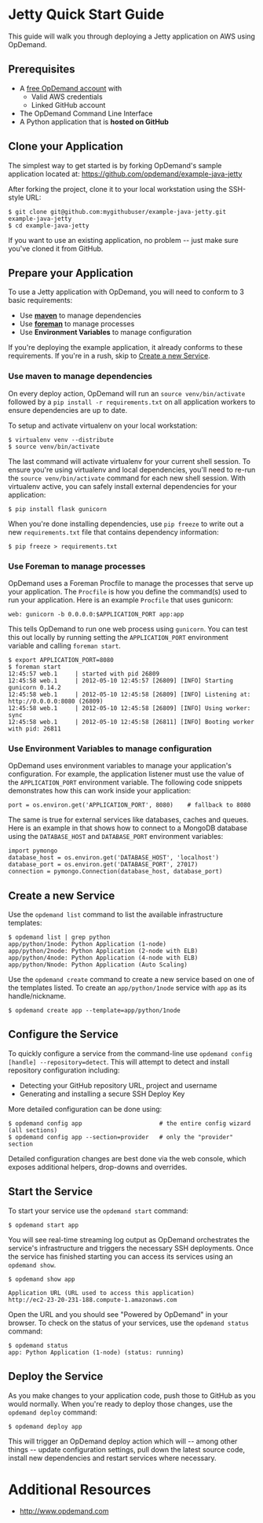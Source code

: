 Jetty Quick Start Guide
=======================

This guide will walk you through deploying a Jetty application on AWS using OpDemand.

Prerequisites
--------------
* A [free OpDemand account](https://app.opdemand.com/signup) with
  * Valid AWS credentials
  * Linked GitHub account
* The OpDemand Command Line Interface
* A Python application that is **hosted on GitHub**

Clone your Application
----------------------
The simplest way to get started is by forking OpDemand's sample application located at:
<https://github.com/opdemand/example-java-jetty>

After forking the project, clone it to your local workstation using the SSH-style URL:

    $ git clone git@github.com:mygithubuser/example-java-jetty.git example-java-jetty
    $ cd example-java-jetty

If you want to use an existing application, no problem -- just make sure you've cloned it from GitHub.

Prepare your Application
------------------------
To use a Jetty application with OpDemand, you will need to conform to 3 basic requirements:

 * Use [**maven**](http://maven.apache.org/) to manage dependencies
 * Use [**foreman**](http://ddollar.github.com/foreman/) to manage processes
 * Use **Environment Variables** to manage configuration

If you're deploying the example application, it already conforms to these requirements.  If you're in a rush, skip to [Create a new Service](#create-a-new-service).

### Use maven to manage dependencies

On every deploy action, OpDemand will run an `source venv/bin/activate` followed by a `pip install -r requirements.txt` on all application workers to ensure dependencies are up to date.

To setup and activate virtualenv on your local workstation:

    $ virtualenv venv --distribute
    $ source venv/bin/activate

The last command will activate virtualenv for your current shell session.  To ensure you're using virtualenv and local dependencies, you'll need to re-run the `source venv/bin/activate` command for each new shell session.  With virtualenv active, you can safely install external dependencies for your application:

    $ pip install flask gunicorn

When you're done installing dependencies, use `pip freeze` to write out a new `requirements.txt` file that contains dependency information:

    $ pip freeze > requirements.txt

### Use Foreman to manage processes

OpDemand uses a Foreman Procfile to manage the processes that serve up your application.  The `Procfile` is how you define the command(s) used to run your application.  Here is an example `Procfile` that uses gunicorn:

	web: gunicorn -b 0.0.0.0:$APPLICATION_PORT app:app

This tells OpDemand to run one web process using `gunicorn`.  You can test this out locally by running setting the `APPLICATION_PORT` environment variable and calling `foreman start`.

    $ export APPLICATION_PORT=8080
	$ foreman start
    12:45:57 web.1     | started with pid 26809
    12:45:58 web.1     | 2012-05-10 12:45:57 [26809] [INFO] Starting gunicorn 0.14.2
    12:45:58 web.1     | 2012-05-10 12:45:58 [26809] [INFO] Listening at: http://0.0.0.0:8080 (26809)
    12:45:58 web.1     | 2012-05-10 12:45:58 [26809] [INFO] Using worker: sync
    12:45:58 web.1     | 2012-05-10 12:45:58 [26811] [INFO] Booting worker with pid: 26811

### Use Environment Variables to manage configuration

OpDemand uses environment variables to manage your application's configuration.  For example, the application listener must use the value of the `APPLICATION_PORT` environment variable.  The following code snippets demonstrates how this can work inside your application:

	port = os.environ.get('APPLICATION_PORT', 8080)    # fallback to 8080

The same is true for external services like databases, caches and queues.  Here is an example in that shows how to connect to a MongoDB database using the `DATABASE_HOST` and `DATABASE_PORT` environment variables:

    import pymongo
    database_host = os.environ.get('DATABASE_HOST', 'localhost')
    database_port = os.environ.get('DATABASE_PORT', 27017)
    connection = pymongo.Connection(database_host, database_port)

<a id="create-a-new-service"></a>
Create a new Service
---------------------
Use the `opdemand list` command to list the available infrastructure templates:

	$ opdemand list | grep python
    app/python/1node: Python Application (1-node)
    app/python/2node: Python Application (2-node with ELB)
    app/python/4node: Python Application (4-node with ELB)
    app/python/Nnode: Python Application (Auto Scaling)

Use the `opdemand create` command to create a new service based on one of the templates listed.  To create an `app/python/1node` service with `app` as its handle/nickname.

	$ opdemand create app --template=app/python/1node

Configure the Service
----------------------
To quickly configure a service from the command-line use `opdemand config [handle] --repository=detect`.  This will attempt to detect and install repository configuration including:

* Detecting your GitHub repository URL, project and username
* Generating and installing a secure SSH Deploy Key

More detailed configuration can be done using:

	$ opdemand config app					   # the entire config wizard (all sections)
	$ opdemand config app --section=provider   # only the "provider" section

Detailed configuration changes are best done via the web console, which exposes additional helpers, drop-downs and overrides.

Start the Service
------------------
To start your service use the `opdemand start` command:

	$ opdemand start app

You will see real-time streaming log output as OpDemand orchestrates the service's infrastructure and triggers the necessary SSH deployments.  Once the service has finished starting you can access its services using an `opdemand show`.

    $ opdemand show app

	Application URL (URL used to access this application)
	http://ec2-23-20-231-188.compute-1.amazonaws.com

Open the URL and you should see "Powered by OpDemand" in your browser.  To check on the status of your services, use the `opdemand status` command:

	$ opdemand status
	app: Python Application (1-node) (status: running)

Deploy the Service
----------------------
As you make changes to your application code, push those to GitHub as you would normally.  When you're ready to deploy those changes, use the `opdemand deploy` command:

	$ opdemand deploy app

This will trigger an OpDemand deploy action which will -- among other things -- update configuration settings, pull down the latest source code, install new dependencies and restart services where necessary.


Additional Resources
====================
* <http://www.opdemand.com>
